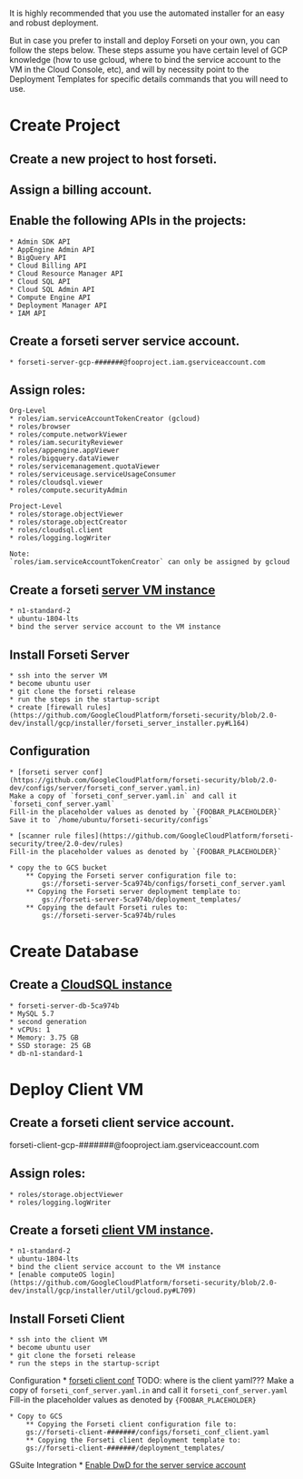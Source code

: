 It is highly recommended that you use the automated installer for an easy and robust deployment.

But in case you prefer to install and deploy Forseti on your own, you can follow the steps below.  These steps assume you have certain level of GCP knowledge (how to use gcloud, where to bind the service account to the VM in the Cloud Console, etc), and will by necessity point to the Deployment Templates for specific details commands that you will need to use.

# Create Project

## Create a new project to host forseti.

## Assign a billing account.

## Enable the following APIs in the projects:

	* Admin SDK API
	* AppEngine Admin API
	* BigQuery API
	* Cloud Billing API
	* Cloud Resource Manager API
	* Cloud SQL API
	* Cloud SQL Admin API
	* Compute Engine API
	* Deployment Manager API
	* IAM API

## Create a forseti server service account.
	* forseti-server-gcp-#######@fooproject.iam.gserviceaccount.com

## Assign roles:

	Org-Level
	* roles/iam.serviceAccountTokenCreator (gcloud)
	* roles/browser
	* roles/compute.networkViewer
	* roles/iam.securityReviewer
	* roles/appengine.appViewer
	* roles/bigquery.dataViewer
	* roles/servicemanagement.quotaViewer
	* roles/serviceusage.serviceUsageConsumer
	* roles/cloudsql.viewer
	* roles/compute.securityAdmin

	Project-Level
	* roles/storage.objectViewer
	* roles/storage.objectCreator
	* roles/cloudsql.client
	* roles/logging.logWriter

	Note: 
	`roles/iam.serviceAccountTokenCreator` can only be assigned by gcloud

## Create a forseti [server VM instance](https://github.com/GoogleCloudPlatform/forseti-security/blob/2.0-dev/deployment-templates/compute-engine/server/forseti-instance-server.py)
	* n1-standard-2
	* ubuntu-1804-lts
	* bind the server service account to the VM instance

## Install Forseti Server
	* ssh into the server VM
	* become ubuntu user
	* git clone the forseti release
	* run the steps in the startup-script
	* create [firewall rules](https://github.com/GoogleCloudPlatform/forseti-security/blob/2.0-dev/install/gcp/installer/forseti_server_installer.py#L164)

## Configuration
	* [forseti server conf](https://github.com/GoogleCloudPlatform/forseti-security/blob/2.0-dev/configs/server/forseti_conf_server.yaml.in)
	Make a copy of `forseti_conf_server.yaml.in` and call it `forseti_conf_server.yaml`
	Fill-in the placeholder values as denoted by `{FOOBAR_PLACEHOLDER}`
	Save it to `/home/ubuntu/forseti-security/configs`

	* [scanner rule files](https://github.com/GoogleCloudPlatform/forseti-security/tree/2.0-dev/rules)
	Fill-in the placeholder values as denoted by `{FOOBAR_PLACEHOLDER}`

	* copy the to GCS bucket
		** Copying the Forseti server configuration file to:
			gs://forseti-server-5ca974b/configs/forseti_conf_server.yaml
		** Copying the Forseti server deployment template to:
			gs://forseti-server-5ca974b/deployment_templates/
		** Copying the default Forseti rules to:
			gs://forseti-server-5ca974b/rules


# Create Database

## Create a [CloudSQL instance](https://github.com/GoogleCloudPlatform/forseti-security/blob/2.0-dev/deployment-templates/cloudsql/cloudsql-instance.py)
	* forseti-server-db-5ca974b
	* MySQL 5.7
	* second generation
	* vCPUs: 1
	* Memory: 3.75 GB
	* SSD storage: 25 GB
	* db-n1-standard-1


# Deploy Client VM

## Create a forseti client service account.
forseti-client-gcp-#######@fooproject.iam.gserviceaccount.com

## Assign roles:
	* roles/storage.objectViewer
	* roles/logging.logWriter

## Create a forseti [client VM instance](https://github.com/GoogleCloudPlatform/forseti-security/blob/2.0-dev/deployment-templates/compute-engine/client/forseti-instance-client.py).
	* n1-standard-2
	* ubuntu-1804-lts
	* bind the client service account to the VM instance
	* [enable computeOS login](https://github.com/GoogleCloudPlatform/forseti-security/blob/2.0-dev/install/gcp/installer/util/gcloud.py#L709)

## Install Forseti Client
	* ssh into the client VM
	* become ubuntu user
	* git clone the forseti release
	* run the steps in the startup-script

Configuration
	* [forseti client conf](https://github.com/GoogleCloudPlatform/forseti-security/blob/2.0-dev/configs/server/forseti_conf_client.yaml.in)
	TODO: where is the client yaml???
	Make a copy of `forseti_conf_server.yaml.in` and call it `forseti_conf_server.yaml`
	Fill-in the placeholder values as denoted by `{FOOBAR_PLACEHOLDER}`

	* Copy to GCS
		** Copying the Forseti client configuration file to:
		gs://forseti-client-#######/configs/forseti_conf_client.yaml
		** Copying the Forseti client deployment template to:
		gs://forseti-client-#######/deployment_templates/

GSuite Integration
	* [Enable DwD for the server service account](https://forsetisecurity.org/docs/howto/configure/gsuite-group-collection.html)
